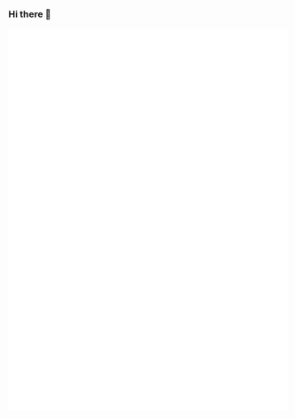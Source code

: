 ### Hi there 👋

![Metrics](https://github.com/A-K-O-R-A/A-K-O-R-A/blob/main/github-metrics.svg)

<!--
![Metrics](https://metrics.lecoq.io/A-K-O-R-A?template=classic&followup=1&isocalendar=1&languages=1&isocalendar.duration=half-year&config.timezone=Europe%2FBerlin)
**A-K-O-R-A/A-K-O-R-A** is a ✨ _special_ ✨ repository because its `README.md` (this file) appears on your GitHub profile.
Here are some ideas to get you started:

- 🔭 I’m currently working on ...
- 🌱 I’m currently learning ...
- 👯 I’m looking to collaborate on ...
- 🤔 I’m looking for help with ...
- 💬 Ask me about ...
- 📫 How to reach me: ...
- 😄 Pronouns: ...
- ⚡ Fun fact: ...
-->
